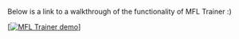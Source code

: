 Below is a link to a walkthrough of the functionality of MFL Trainer :)

[[![MFL Trainer demo](https://i3.ytimg.com/vi/Z0fja0F3Dck/maxresdefault.jpg)]](https://www.youtube.com/watch?v=Z0fja0F3Dck "MFL trainer demo")
